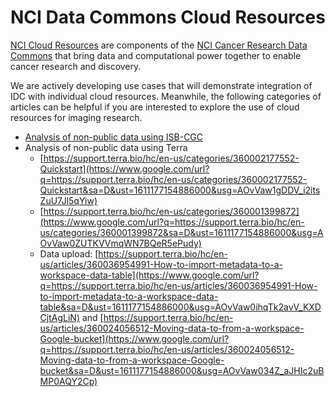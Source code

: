 # NCI Data Commons Cloud Resources

[NCI Cloud Resources](https://datacommons.cancer.gov/analytical-tools) are components of the [NCI Cancer Research Data Commons](https://datacommons.cancer.gov/) that bring data and computational power together to enable cancer research and discovery. 

We are actively developing use cases that will demonstrate integration of IDC with individual cloud resources. Meanwhile, the following categories of articles can be helpful if you are interested to explore the use of cloud resources for imaging research.

* [Analysis of non-public data using ISB-CGC](https://isb-cancer-genomics-cloud.readthedocs.io/en/latest/sections/HowToGetStarted-Analysis.html)
* Analysis of non-public data using Terra
  * [https://support.terra.bio/hc/en-us/categories/360002177552-Quickstart](https://www.google.com/url?q=https://support.terra.bio/hc/en-us/categories/360002177552-Quickstart&sa=D&ust=1611177154886000&usg=AOvVaw1gDDV_i2itsZuU7Jl5qYiw)
  * [https://support.terra.bio/hc/en-us/categories/360001399872](https://www.google.com/url?q=https://support.terra.bio/hc/en-us/categories/360001399872&sa=D&ust=1611177154886000&usg=AOvVaw0ZUTKVVmqWN7BQeR5ePudy)
  * Data upload: [https://support.terra.bio/hc/en-us/articles/360036954991-How-to-import-metadata-to-a-workspace-data-table](https://www.google.com/url?q=https://support.terra.bio/hc/en-us/articles/360036954991-How-to-import-metadata-to-a-workspace-data-table&sa=D&ust=1611177154886000&usg=AOvVaw0ihqTk2avV_KXDCjtAgLiN) and [https://support.terra.bio/hc/en-us/articles/360024056512-Moving-data-to-from-a-workspace-Google-bucket](https://www.google.com/url?q=https://support.terra.bio/hc/en-us/articles/360024056512-Moving-data-to-from-a-workspace-Google-bucket&sa=D&ust=1611177154886000&usg=AOvVaw034Z_aJHIc2uBMP0AQY2Cp)

